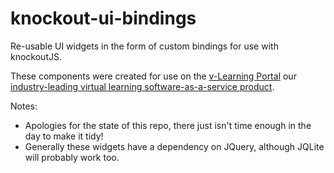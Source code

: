 knockout-ui-bindings
====================

Re-usable UI widgets in the form of custom bindings for use with knockoutJS.

These components were created for use on the [v-Learning Portal](http://www.v-learningsolutions.com) our [industry-leading virtual learning software-as-a-service product](http://www.v-learningsolutions.com).

Notes:

- Apologies for the state of this repo, there just isn't time enough in the day to make it tidy!
- Generally these widgets have a dependency on JQuery, although JQLite will probably work too.

